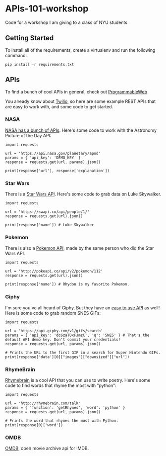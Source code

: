 # APIs-101-workshop
Code for a workshop I am giving to a class of NYU students

## Getting Started

To install all of the requirements, create a virtualenv and run the following command:

```
pip install -r requirements.txt
```

## APIs

To find a bunch of cool APIs in general, check out [ProgrammableWeb](https://www.programmableweb.com/)

You already know about [Twilio](https://www.twilio.com/docs/quickstart/python/sms), so here are some example REST APIs that are easy to work with, and some code to get started.

### NASA

[NASA has a bunch of APIs](https://api.nasa.gov/api.html). Here's some code to work with the Astronomy Picture of the Day API:

```
import requests

url = 'https://api.nasa.gov/planetary/apod'
params = { 'api_key': 'DEMO_KEY' }
response = requests.get(url, params).json()

print(response['url'], response['explanation'])
```

### Star Wars

There is a [Star Wars API](https://swapi.co/documentation). Here's some code to grab data on Luke Skywalker.

```
import requests

url = 'https://swapi.co/api/people/1/'
response = requests.get(url).json()

print(response['name']) # Luke Skywalker
```

### Pokemon

There is also a [Pokemon API](https://pokeapi.co/), made by the same person who did the Star Wars API.

```
import requests

url = 'http://pokeapi.co/api/v2/pokemon/112'
response = requests.get(url).json()

print(response['name']) # Rhydon is my favorite Pokemon.
```

### Giphy

I'm sure you've all heard of Giphy. But they have an [easy to use API](https://developers.giphy.com/docs/) as well! Here is some code to grab random SNES GIFs:

```
import requests

url = 'https://api.giphy.com/v1/gifs/search'
params = { 'api_key': 'dc6zaTOxFJmzC', 'q': 'SNES' } # That's the default API demo key. Don't commit your credentials!
response = requests.get(url, params).json()

# Prints the URL to the first GIF in a search for Super Nintendo GIFs.
print(response['data'][0]["images"]["downsized"]["url"])
```

### RhymeBrain

[Rhymebrain](http://rhymebrain.com/api.html) is a cool API that you can use to write poetry. Here's some code to find words that rhyme the most with "python":

```
import requests

url = 'http://rhymebrain.com/talk'
params = { 'function': 'getRhymes', 'word': 'python' }
response = requests.get(url, params).json()

# Prints the word that rhymes the most with Python.
print(response[0]['word'])
```

### OMDB
[OMDB](http://www.theimdbapi.org/), open movie archive api for IMDB. 

